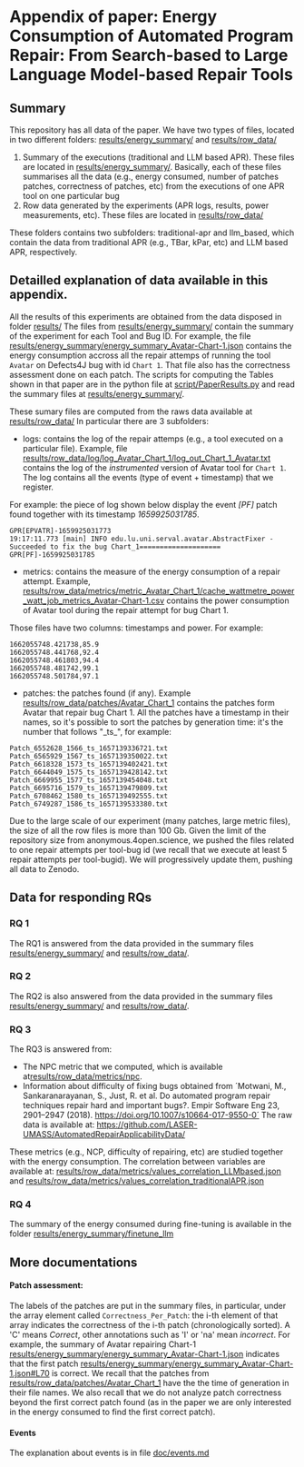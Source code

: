 # Appendix of paper: Energy Consumption of Automated Program Repair: From Search-based to Large Language Model-based Repair Tools

## Summary

This repository has all data of the paper.
We have two types of files, located in two different folders:  [results/energy_summary/](results/energy_summary/) and [results/row_data/](results/row_data/)
1) Summary of the executions (traditional and LLM based APR). These files are located in [results/energy_summary/](results/energy_summary/).
Basically, each of these files summarises all the data (e.g., energy consumed, number of patches patches, correctness of patches, etc) from the executions of one APR tool on one particular bug
2) Row data generated by the experiments (APR logs, results, power measurements, etc). These files are located in [results/row_data/](results/row_data/)

These folders contains two subfolders: traditional-apr and llm_based, which contain the data from traditional APR (e.g., TBar, kPar, etc) and LLM based APR, respectively.



## Detailled explanation of data available in this appendix.

All the results of this experiments are obtained from the data disposed in folder [results/](results/)
The files from [results/energy_summary/](results/energy_summary/) contain the summary of the experiment for each Tool and Bug ID.
For example, the file [results/energy_summary/energy_summary_Avatar-Chart-1.json](results/energy_summary/energy_summary_Avatar-Chart-1.json) contains the energy consumption accross all the repair attemps of running the tool `Avatar` on  Defects4J bug with id `Chart 1`. 
That file also has the correctness assessment done on each patch.
The scripts for computing the Tables shown in that paper  are in the python file at [script/PaperResults.py](script/PaperResults.py) and read the summary files at [results/energy_summary/](results/energy_summary/).  

These sumary files are computed from the raws data available at [results/row_data/](results/row_data/)
In particular there are 3 subfolders:
- logs: contains the log of the repair attemps (e.g., a tool executed on a particular file). Example, file [results/row_data/log/log_Avatar_Chart_1/log_out_Chart_1_Avatar.txt](results/row_data/log/log_Avatar_Chart_1/log_out_Chart_1_Avatar.txt) contains the log of the *instrumented* version of Avatar tool for `Chart 1`. The log contains all the events (type of event + timestamp) that we register.

For example: the piece of log shown below display the event *[PF]*  patch found together with its timestamp *1659925031785*.
```
GPR[EPVATR]-1659925031773
19:17:11.773 [main] INFO edu.lu.uni.serval.avatar.AbstractFixer - Succeeded to fix the bug Chart_1====================
GPR[PF]-1659925031785

```

- metrics: contains the measure of the energy consumption of a repair attempt. Example, [results/row_data/metrics/metric_Avatar_Chart_1/cache_wattmetre_power_watt_job_metrics_Avatar-Chart-1.csv](results/row_data/metrics/metric_Avatar_Chart_1/cache_wattmetre_power_watt_job_metrics_Avatar-Chart-1.csv) contains the power consumption of Avatar tool during the repair attempt for bug Chart 1. 

Those files have two columns: timestamps and power. For example:
```
1662055748.421738,85.9
1662055748.441768,92.4
1662055748.461803,94.4
1662055748.481742,99.1
1662055748.501784,97.1
```
- patches: the patches found (if any). Example [results/row_data/patches/Avatar_Chart_1](results/row_data/patches/Avatar_Chart_1) contains the patches form Avatar that repair  bug Chart 1. All the patches have a timestamp in their names, so it's possible to sort the patches by generation time: it's the number that follows "\_ts\_",  for example:
```
Patch_6552628_1566_ts_1657139336721.txt
Patch_6565929_1567_ts_1657139350022.txt
Patch_6618328_1573_ts_1657139402421.txt
Patch_6644049_1575_ts_1657139428142.txt
Patch_6669955_1577_ts_1657139454048.txt
Patch_6695716_1579_ts_1657139479809.txt
Patch_6708462_1580_ts_1657139492555.txt
Patch_6749287_1586_ts_1657139533380.txt
```



Due to the large scale of our experiment (many patches, large metric files), the size of all the row files is more than 100 Gb. Given the limit of the repository size from anonymous.4open.science, we pushed the files related to one repair attempts per tool-bug id (we recall that we execute at least  5 repair attempts per tool-bugid).
We will progressively update them, pushing all data to Zenodo.

## Data for responding RQs


### RQ 1

The RQ1 is answered from the data provided in the summary files [results/energy_summary/](results/energy_summary/) and [results/row_data/](results/row_data/).


### RQ 2

The RQ2 is also answered from the data provided in the summary files [results/energy_summary/](results/energy_summary/) and [results/row_data/](results/row_data/).


### RQ 3

The RQ3 is answered from:
- The NPC metric that we computed, which is available at[results/row_data/metrics/npc](results/row_data/metrics/npc).
- Information about difficulty of fixing bugs obtained from ´Motwani, M., Sankaranarayanan, S., Just, R. et al. Do automated program repair techniques repair hard and important bugs?. Empir Software Eng 23, 2901–2947 (2018). https://doi.org/10.1007/s10664-017-9550-0´
The raw data is available at: https://github.com/LASER-UMASS/AutomatedRepairApplicabilityData/ 

These metrics (e.g., NCP, difficulty of repairing, etc) are studied together with the energy consumption.
The correlation between variables are available at: [results/row_data/metrics/values_correlation_LLMbased.json](results/row_data/metrics/values_correlation_LLMbased.json) and [results/row_data/metrics/values_correlation_traditionalAPR.json](results/row_data/metrics/values_correlation_traditionalAPR.json)


### RQ 4

The summary of the energy consumed during fine-tuning is available in the folder [results/energy_summary/finetune_llm](results/energy_summary/finetune_llm)

 


## More documentations


#### Patch assessment:
The labels of the patches are put in the summary files, in particular, under the array element called `Correctness_Per_Patch`: the i-th element of that array indicates the correctness of the i-th patch (chronologically sorted). A 'C' means *Correct*, other annotations such as 'I' or 'na' mean *incorrect*.
For example,  the summary of Avatar repairing Chart-1  [results/energy_summary/energy_summary_Avatar-Chart-1.json](results/energy_summary/energy_summary_Avatar-Chart-1.json)
indicates that the first patch [results/energy_summary/energy_summary_Avatar-Chart-1.json#L70](results/energy_summary/energy_summary_Avatar-Chart-1.json#L70) is correct. We recall that the patches from  [results/row_data/patches/Avatar_Chart_1](results/row_data/patches/Avatar_Chart_1) have the the time of generation in their file names.
We also recall that we do not analyze patch correctness beyond the first correct patch found (as in the paper we are only interested in the energy consumed to find the first correct patch).


#### Events
The explanation about events is in file  [doc/events.md](doc/events.md)



